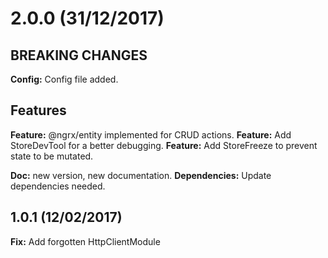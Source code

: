 # 2.0.0 (31/12/2017)
## BREAKING CHANGES
**Config:** Config file added.

## Features
**Feature:** @ngrx/entity implemented for CRUD actions.
**Feature:** Add StoreDevTool for a better debugging.
**Feature:** Add StoreFreeze to prevent state to be mutated.

**Doc:** new version, new documentation.
**Dependencies:** Update dependencies needed.

## 1.0.1 (12/02/2017)
**Fix:** Add forgotten HttpClientModule
